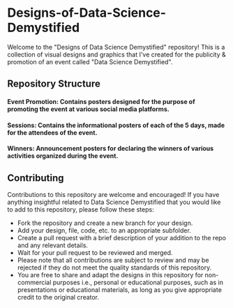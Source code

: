 # Designs-of-Data-Science-Demystified
Welcome to the "Designs of Data Science Demystified" repository! This is a collection of visual designs and graphics that I've created for the publicity &amp; promotion of an event called "Data Science Demystified".

## Repository Structure

#### Event Promotion: Contains posters designed for the purpose of promoting the event at various social media platforms.
#### Sessions: Contains the informational posters of each of the 5 days, made for the attendees of the event.

#### Winners: Announcement posters for declaring the winners of various activities organized during the event.

## Contributing
Contributions to this repository are welcome and encouraged! If you have anything insightful related to Data Science Demystified that you would like to add to this repository, please follow these steps:

* Fork the repository and create a new branch for your design.
* Add your design, file, code, etc. to an appropriate subfolder.
* Create a pull request with a brief description of your addition to the repo and any relevant details.
* Wait for your pull request to be reviewed and merged.
* Please note that all contributions are subject to review and may be rejected if they do not meet the quality standards of this repository.
* You are free to share and adapt the designs in this repository for non-commercial purposes i.e., personal or educational purposes, such as in presentations or educational materials, as long as you give appropriate credit to the original creator.
